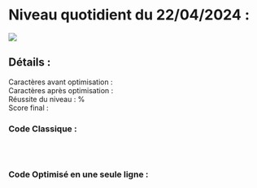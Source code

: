 # Niveau quotidient du 22/04/2024 : 

<img src = "https://firebasestorage.googleapis.com/v0/b/cssbattleapp.appspot.com/o/user%2Fummd3POvEDfFyeFvVdOMG3OOrwE2%2Ftargets%2Ftarget_PK3ItQP.png?alt=media">


<br>

## Détails :

Caractères avant optimisation :                     <br>
Caractères après optimisation :                     <br>
Réussite du niveau : %                              <br>
Score final : 


### Code Classique :  

```html 

```

<br>

### Code Optimisé en une seule ligne : 

```html 

```